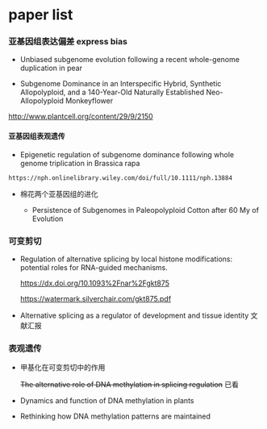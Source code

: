 # paper list

### 亚基因组表达偏差 express bias

+   Unbiased subgenome evolution following a recent whole-genome duplication in pear  

+   Subgenome Dominance in an Interspecific Hybrid, Synthetic Allopolyploid, and a 140-Year-Old Naturally Established Neo-Allopolyploid Monkeyflower  

   http://www.plantcell.org/content/29/9/2150 

  #### 亚基因组表观遗传

  +  Epigenetic regulation of subgenome dominance following whole genome triplication in Brassica rapa  

    https://nph.onlinelibrary.wiley.com/doi/full/10.1111/nph.13884 
  
+   棉花两个亚基因组的进化

    +   Persistence of Subgenomes in Paleopolyploid Cotton after 60 My of Evolution  

      



### 可变剪切

+ Regulation of alternative splicing by local histone modifications: potential roles for RNA-guided mechanisms.

  https://dx.doi.org/10.1093%2Fnar%2Fgkt875

   https://watermark.silverchair.com/gkt875.pdf 

+  Alternative splicing as a regulator of development and tissue identity  文献汇报





### 表观遗传



+ 甲基化在可变剪切中的作用

    ~~The alternative role of DNA methylation in splicing regulation~~ 已看
    
+ Dynamics and function of DNA methylation in plants

+   Rethinking how DNA methylation patterns are maintained  



